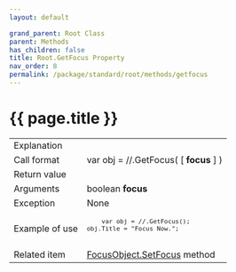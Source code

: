 ```yaml
---
layout: default

grand_parent: Root Class
parent: Methods
has_children: false
title: Root.GetFocus Property
nav_order: 8
permalink: /package/standard/root/methods/getfocus
---
```

# {{ page.title }}

<table>
  <tr>
    <td>Explanation</td>
    <td colspan="2"></td>
  </tr>
  <tr>
    <td>Call format</td>
    <td colspan="2">var obj = //.GetFocus( [ <b>focus</b> ] )</td>
  </tr>
  <tr>
    <td>Return value</td>
    <td colspan="2"></td>
  </tr>  
  <tr>
    <td>Arguments</td>
    <td>boolean <b>focus</b></td>
    <td></td>
  </tr>
  <tr>
    <td>Exception</td>
    <td colspan="2">None</td>
  </tr>
  <tr>
    <td>Example of use</td>
    <td colspan="2">
    <code><pre>
    var obj = //.GetFocus();
obj.Title = "Focus Now.";
    </pre></code></td>
  </tr>
  <tr>
    <td>Related item</td>
    <td colspan="2"><a href="/package/standard/focusObject/methods/setFocus">FocusObject.SetFocus</a> method</td>
  </tr>
</table>



